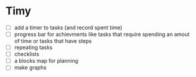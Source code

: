 # Timy

- [ ] add a timer to tasks (and record spent time)
- [ ] progress bar for achievments like tasks that require spending an amout of time or tasks that have steps
- [ ] repeating tasks 
- [ ] checklists
- [ ] a blocks map for planning
- [ ] make graphs
